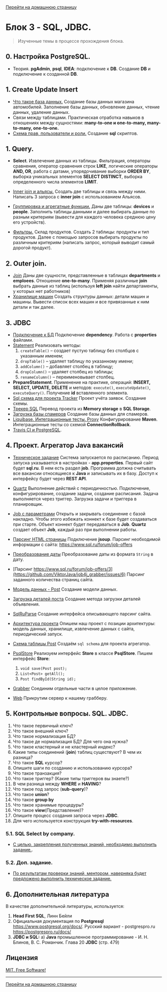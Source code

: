 [Перейти на домашнюю страницу](../README.md)

# Блок 3 - SQL, JDBC.
> Изученные темы в процессе прохождения блока.

## 0. Настройка PostgreSQL. 
* Теория. **pgAdmin**, **psql**, **IDEA**: подключение к **DB**. Создание **DB** и подключение к созданной **DB**.
## 1. Create Update Insert
* [Что такое база данных.](https://github.com/ViktorJava/job4j_design/issues/61) Создание базы данных магазина автомобилей. Заполнение базы данных, обновление данных, чтение данных, удаление данных.
* Связи между таблицами. Практическая отработка навыков в отношениях между сущностями: **many-to-one и one-to-many, many-to-many, one-to-one.**
* [Схема прав, пользователи и роли.](https://github.com/ViktorJava/job4j_design/issues/61) Создание **sql** скриптов.

## 1. Query.
* **Select**. Извлечение данных из таблицы. Фильтрация, операторы сравнения, оператор сравнения строк **LIKE**, логические операторы **AND, OR**, работа с датами, упорядочивание выборки **ORDER BY**, выборка уникальных элементов **SELECT DISTINCT**, выборка определенного числа элементов **LIMIT**.

* [Inner join и альясы.](https://github.com/ViktorJava/job4j_design/issues/63) Создать две таблицы и связь между ними. Написать 3 запроса с **inner join** с использованием Альясов.
* [Группировка и агрегатные функции.](https://github.com/ViktorJava/job4j_design/issues/64) Даны две таблицы: **devices** и **people**. Заполнить таблицы данными и далее выбирать данные по разным критериям (вывести для каждого человека среднюю цену его устройств).
* [Фильтры.](https://github.com/ViktorJava/job4j_design/issues/65) Склад продуктов. Создать 2 таблицы: продукты и тип продуктов. Далее с помощью запросов выбирать продукты по различным критериям (написать запрос, который выводит самый дорогой продукт).
## 2. Outer join.
* [Join](https://github.com/ViktorJava/job4j_design/issues/66) Даны две сущности, представленные в таблицах **departments** и **emploees**. Отношение **one-to-many**. Применяя различные **join** выбрать данные из таблиц (используя **left join** найти департаменты, у которых нет работников) 
* [Хранилище машин](https://github.com/ViktorJava/job4j_design/issues/67) Создать структуры данных: детали машин и машины. Вывести список всех машин и все привязанные к ним детали и так далее.
## 3. JDBC
* [Подключение к БД](https://github.com/ViktorJava/job4j_design/issues/68) Подключение **dependency**. Работа с **properties** файлами.
* [Statement](https://github.com/ViktorJava/job4j_design/issues/70) Реализовать методы:
    1) `createTable()` – создает пустую таблицу без столбцов с указанным именем;
    2) `dropTable()` – удаляет таблицу по указанному имени;
    3) `addColumn()` – добавляет столбец в таблицу;
    4) `dropColumn()` – удаляет столбец из таблицы;
    5) `renameColumn()` – переименовывает столбец.
* **PrepareStatement**. Применение на практике, операций: **INSERT, SELECT, UPDATE, DELETE** и методов: `execute()`, `executeUpdate()`, `executeQuery()`. Получение **id** вставленного элемента.
* [Sql схема для проекта Tracker](https://github.com/ViktorJava/job4j_tracker/issues/3) Проект учёта заявок. Создание схемы.
* [Трекер SQL](https://github.com/ViktorJava/job4j_tracker/issues/4) Перевод проекта из **Memory storage** в **SQL Storage**.
* [Загрузка базы спамеров](https://github.com/ViktorJava/job4j_design/issues/74) Создание базы данных для спамеров.
* [Liquibase. Интеграционные тесты. Proxy](https://github.com/ViktorJava/job4j_tracker/issues/5) Конфигурирование **Maven**. Интеграционные тесты со схемой **ConnectionRollback**.
* [Travis CI и PostgreSQL](https://github.com/ViktorJava/job4j_tracker/issues/6).
## 4. Проект. Агрегатор Java вакансий
* [Техническое задание](https://github.com/ViktorJava/Job4j_grabber/issues/1) Система запускается по расписанию. Период запуска указывается в настройках - **app.properties**. Первый сайт будет **sql.ru**. В нем есть раздел **job**. Программа должна считывать все вакансии относящиеся к **Java** и записывать их в базу. Доступ к интерфейсу будет через **REST API**.
* [Quartz](https://github.com/ViktorJava/job4j_grabber/issues/2) Выполнение действий с периодичностью. Подключение, конфигурирование, создание задачи, создание расписания. Задача выполняется через триггер. Загрузка задачи и триггера в планировщик.
* [Job c параметрами](https://github.com/ViktorJava/job4j_grabber/issues/3) Открыть и закрывать соединение с базой накладно. Чтобы этого избежать коннект к базе будет создаваться при старте. Объект коннект будет передаваться в **Job**. **Quartz** создает объект **Job**, каждый раз при выполнении работы.
* [Парсинг HTML страницы](https://github.com/ViktorJava/job4j_grabber/issues/4) Подключение **jsoup**. Парсинг необходимой информации с сайта: https://www.sql.ru/forum/job-offers
* [Преобразование даты](https://github.com/ViktorJava/job4j_grabber/issues/5) Преобразование даты из формата `String` в дату.
* [Парсинг https://www.sql.ru/forum/job-offers/3](https://github.com/ViktorJava/job4j_grabber/issues/6) Парсинг заданного количества страниц сайта.
* [Модель данных - Post](https://github.com/ViktorJava/job4j_grabber/issues/7) Создание модели данных.
* [Загрузка деталей поста](https://github.com/ViktorJava/job4j_grabber/issues/8) Создание метода загрузки деталей объявления.
* [SqlRuParse](https://github.com/ViktorJava/job4j_grabber/issues/10) Создание интерфейса описывающего парсинг сайта.
* [Архитектура проекта](https://github.com/ViktorJava/job4j_grabber/issues/11) Опишем наш проект с позиции архитектуры: модель данных, хранилище, извлечение данных с сайта, периодический запуск.
* [Схема таблицы Post](https://github.com/ViktorJava/job4j_grabber/issues/12) Создаём `sql schema` для проекта агрегатор.
* [PsqlStore](https://github.com/ViktorJava/job4j_grabber/issues/13) Реализуем интерфейс **Store** в классе **PsqlStore**. Пишем интерфейс **Store**: 
    1) `void save(Post post);`
    2) `List<Post> getAll();`
    3) `Post findById(String id);`
    
* [Grabber](https://github.com/ViktorJava/job4j_grabber/issues/14) Соединим отдельные части в целое приложение.
* [Web](https://github.com/ViktorJava/job4j_grabber/issues/15) Прикрутим сервер к нашему грабберу.


## 5. Контрольные вопросы. SQL. JDBC.
1. Что такое первичный ключ?
2. Что такое внешний ключ?
3. Что такое нормализация БД?
4. Что такое де нормализация БД? Для чего она нужна?
5. Что такое кластерный и не кластерный индекс?
6. Какие типы соединений (**join**) таблиц существуют? В чем их разница?
7. Что такое **SQL** курсор?
8. Опишите шаги по созданию и использованию курсора?
10. Что такое транзакция?
11. Что такое триггер? (Какие типы триггеров вы знаете?)
12. В чем разница между **WHERE** и **HAVING**?
13. Что такое под запрос (**sub-query**)?
14. Что такое **union**?
15. Что такое **group by**
17. Что такое хранимые процедуры?
18. Что такое **view**(Представление)?
19. Опишите процесс создания запроса через **JDBC**.
20. Для чего используется конструкция **try-with-resources**.

### 5.1. SQL Select by company.
* [С целью, закрепления полученных знаний, необходимо выполнить задание.](https://github.com/ViktorJava/job4j_design/issues/75).

### 5.2. Доп. задание.
* [По результатам проверки знаний, ментором, наверняка будет предложено выполнить техническое задание.]()

## 6. Дополнительная литература
В качестве дополнительной литературы, используется:
 
1. **Head First SQL**, Линн Бейли
2. Официальная документация по **Postgresql** https://www.postgresql.org/docs/. Русский вариант - postgrespro.ru https://postgrespro.ru/docs/
3. **JDBC и SQL:** а) **Java** промышленное программирование - И. Н. Блинов, В. С. Романчик. Глава 20 **JDBC** (стр. 479) 

## Лицензия

[MIT. Free Software!](https://github.com/ViktorJava/job4j/tree/master/LICENSE)

---

[Перейти на домашнюю страницу](../README.md)
